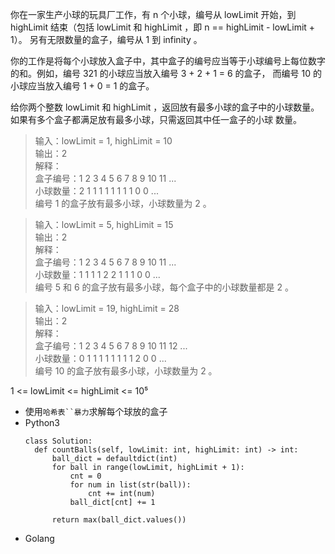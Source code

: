 你在一家生产小球的玩具厂工作，有 n 个小球，编号从 lowLimit 开始，到 highLimit 结束（包括 lowLimit 和 highLimit ，即 n == highLimit - lowLimit + 1）。
另有无限数量的盒子，编号从 1 到 infinity 。     
        
你的工作是将每个小球放入盒子中，其中盒子的编号应当等于小球编号上每位数字的和。例如，编号 321 的小球应当放入编号 3 + 2 + 1 = 6 的盒子，
而编号 10 的小球应当放入编号 1 + 0 = 1 的盒子。            
            
给你两个整数 lowLimit 和 highLimit ，返回放有最多小球的盒子中的小球数量。如果有多个盒子都满足放有最多小球，只需返回其中任一盒子的小球
数量。       


 
> 输入：lowLimit = 1, highLimit = 10           
> 输出：2         
> 解释：           
> 盒子编号：1 2 3 4 5 6 7 8 9 10 11 ...             
> 小球数量：2 1 1 1 1 1 1 1 1 0  0  ...               
> 编号 1 的盒子放有最多小球，小球数量为 2 。                

   
> 输入：lowLimit = 5, highLimit = 15        
> 输出：2        
> 解释：           
> 盒子编号：1 2 3 4 5 6 7 8 9 10 11 ...         
> 小球数量：1 1 1 1 2 2 1 1 1 0  0  ...          
> 编号 5 和 6 的盒子放有最多小球，每个盒子中的小球数量都是 2 。           
 
     
> 输入：lowLimit = 19, highLimit = 28     
> 输出：2           
> 解释：            
> 盒子编号：1 2 3 4 5 6 7 8 9 10 11 12 ...           
> 小球数量：0 1 1 1 1 1 1 1 1 2  0  0  ...             
> 编号 10 的盒子放有最多小球，小球数量为 2 。          
      
1 <= lowLimit <= highLimit <= 10⁵          
           
+ 使用`哈希表``暴力`求解每个球放的盒子
+ Python3
  ```python3
  class Solution:
    def countBalls(self, lowLimit: int, highLimit: int) -> int:
        ball_dict = defaultdict(int)
        for ball in range(lowLimit, highLimit + 1):
            cnt = 0
            for num in list(str(ball)):
                cnt += int(num)
            ball_dict[cnt] += 1

        return max(ball_dict.values())
  ```
 + Golang 
   ```golang
   
   ```
